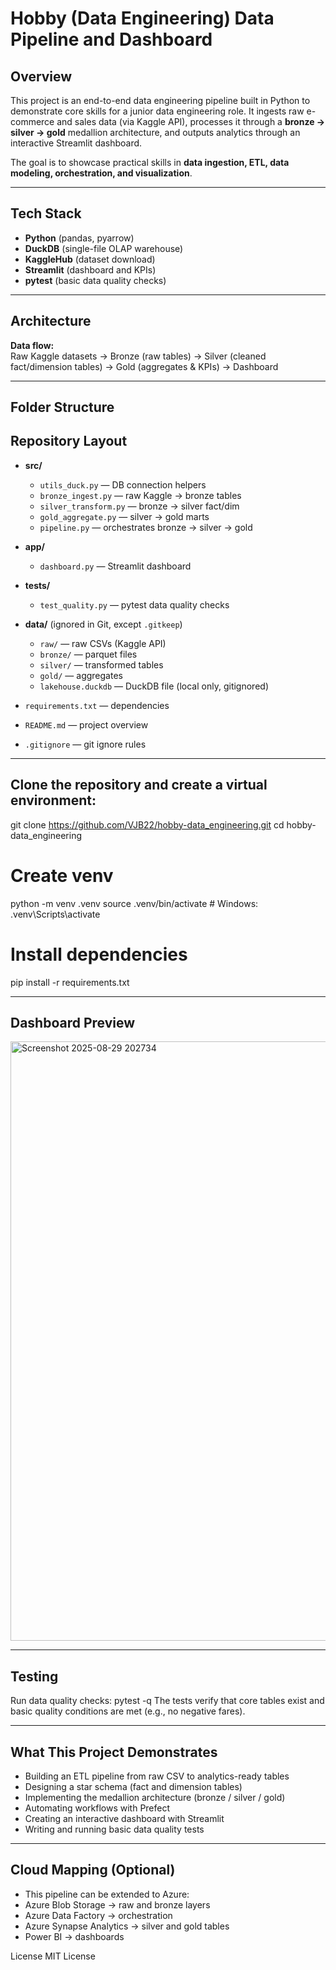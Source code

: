 # Hobby (Data Engineering) Data Pipeline and Dashboard

## Overview
This project is an end-to-end data engineering pipeline built in Python to demonstrate core skills for a junior data engineering role. It ingests raw e-commerce and sales data (via Kaggle API), processes it through a **bronze → silver → gold** medallion architecture, and outputs analytics through an interactive Streamlit dashboard.

The goal is to showcase practical skills in **data ingestion, ETL, data modeling, orchestration, and visualization**.

---

## Tech Stack
- **Python** (pandas, pyarrow)
- **DuckDB** (single-file OLAP warehouse)
- **KaggleHub** (dataset download)
- **Streamlit** (dashboard and KPIs)
- **pytest** (basic data quality checks)

---

## Architecture
**Data flow:**  
Raw Kaggle datasets → Bronze (raw tables) → Silver (cleaned fact/dimension tables) → Gold (aggregates & KPIs) → Dashboard

---

## Folder Structure
## Repository Layout

- **src/**
  - `utils_duck.py` — DB connection helpers  
  - `bronze_ingest.py` — raw Kaggle → bronze tables  
  - `silver_transform.py` — bronze → silver fact/dim  
  - `gold_aggregate.py` — silver → gold marts  
  - `pipeline.py` — orchestrates bronze → silver → gold  

- **app/**
  - `dashboard.py` — Streamlit dashboard  

- **tests/**
  - `test_quality.py` — pytest data quality checks  

- **data/** (ignored in Git, except `.gitkeep`)  
  - `raw/` — raw CSVs (Kaggle API)  
  - `bronze/` — parquet files  
  - `silver/` — transformed tables  
  - `gold/` — aggregates  
  - `lakehouse.duckdb` — DuckDB file (local only, gitignored)  

- `requirements.txt` — dependencies  
- `README.md` — project overview  
- `.gitignore` — git ignore rules  
---

## Clone the repository and create a virtual environment:

git clone https://github.com/VJB22/hobby-data_engineering.git
cd hobby-data_engineering

# Create venv
python -m venv .venv
source .venv/bin/activate   # Windows: .venv\Scripts\activate

# Install dependencies
pip install -r requirements.txt

--- 

## Dashboard Preview

<img width="1069" height="959" alt="Screenshot 2025-08-29 202734" src="https://github.com/user-attachments/assets/5906320f-ed10-4998-b48a-4ead16d017b3" />

--- 

## Testing
Run data quality checks:
pytest -q
The tests verify that core tables exist and basic quality conditions are met (e.g., no negative fares).

---
 
## What This Project Demonstrates
- Building an ETL pipeline from raw CSV to analytics-ready tables
- Designing a star schema (fact and dimension tables)
- Implementing the medallion architecture (bronze / silver / gold)
- Automating workflows with Prefect
- Creating an interactive dashboard with Streamlit
- Writing and running basic data quality tests

--- 

## Cloud Mapping (Optional)
- This pipeline can be extended to Azure:
- Azure Blob Storage → raw and bronze layers
- Azure Data Factory → orchestration
- Azure Synapse Analytics → silver and gold tables
-  Power BI → dashboards

License
MIT License
